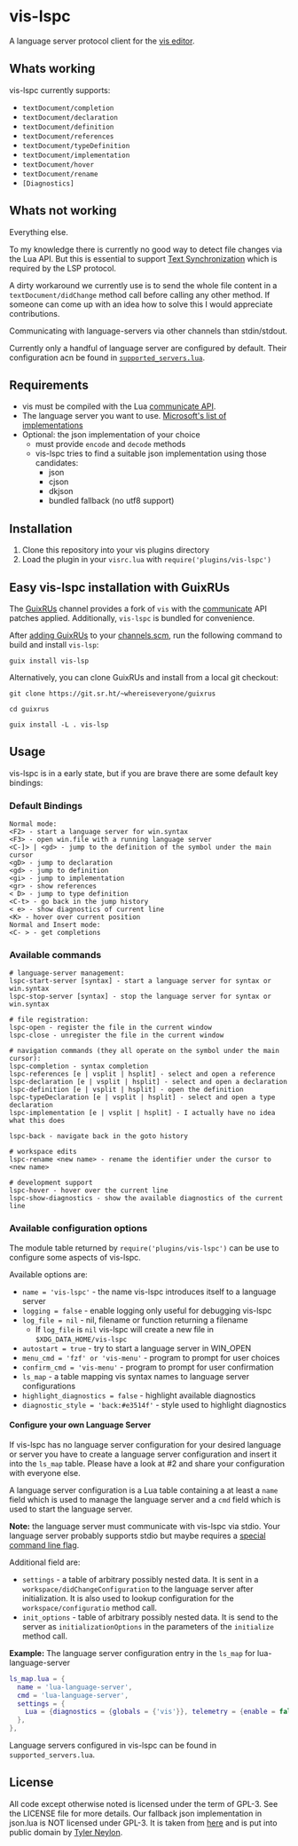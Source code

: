 # vis-lspc

A language server protocol client for the [vis editor](https://github.com/martanne/vis).

## Whats working

vis-lspc currently supports:
* `textDocument/completion`
* `textDocument/declaration`
* `textDocument/definition`
* `textDocument/references`
* `textDocument/typeDefinition`
* `textDocument/implementation`
* `textDocument/hover`
* `textDocument/rename`
* `[Diagnostics]`

## Whats not working

Everything else.

To my knowledge there is currently no good way to detect file changes via the Lua API.
But this is essential to support [Text Synchronization](https://microsoft.github.io/language-server-protocol/specifications/specification-current/#textSynchronization) which is required by the
LSP protocol.

A dirty workaround we currently use is to send the whole file content in a `textDocument/didChange`
method call before calling any other method.
If someone can come up with an idea how to solve this I would appreciate contributions.

Communicating with language-servers via other channels than stdin/stdout.

Currently only a handful of language server are configured by default.
Their configuration acn be found in [`supported_servers.lua`](https://gitlab.com/muhq/vis-lspc/-/blob/main/supported-servers.lua).

## Requirements

* vis must be compiled with the Lua [communicate API](https://github.com/martanne/vis/pull/675).
* The language server you want to use. [Microsoft's list of implementations](https://microsoft.github.io/language-server-protocol/implementors/servers/)
* Optional: the json implementation of your choice
	* must provide `encode` and `decode` methods
	* vis-lspc tries to find a suitable json implementation using those candidates:
		* json
		* cjson
		* dkjson
		* bundled fallback (no utf8 support)

## Installation

1. Clone this repository into your vis plugins directory
2. Load the plugin in your `visrc.lua` with `require('plugins/vis-lspc')`

## Easy vis-lspc installation with GuixRUs

The [GuixRUs](https://git.sr.ht/~whereiseveryone/guixrus) channel provides a fork of `vis` with the [communicate](https://github.com/martanne/vis/pull/675) API patches applied. Additionally, `vis-lspc` is bundled for convenience.

After [adding GuixRUs](https://git.sr.ht/~whereiseveryone/guixrus#permanent) to your [channels.scm](https://guix.gnu.org/manual/en/html_node/Using-a-Custom-Guix-Channel.html), run the following command to build and install `vis-lsp`:

`guix install vis-lsp`

Alternatively, you can clone GuixRUs and install from a local git checkout:

`git clone https://git.sr.ht/~whereiseveryone/guixrus`

`cd guixrus`

`guix install -L . vis-lsp`

## Usage

vis-lspc is in a early state, but if you are brave there are some default key bindings:

### Default Bindings

	Normal mode:
	<F2> - start a language server for win.syntax
	<F3> - open win.file with a running language server
	<C-]> | <gd> - jump to the definition of the symbol under the main cursor
	<gD> - jump to declaration
	<gd> - jump to definition
	<gi> - jump to implementation
	<gr> - show references
	< D> - jump to type definition
	<C-t> - go back in the jump history
	< e> - show diagnostics of current line
	<K> - hover over current position
	Normal and Insert mode:
	<C- > - get completions


### Available commands

	# language-server management:
	lspc-start-server [syntax] - start a language server for syntax or win.syntax
	lspc-stop-server [syntax] - stop the language server for syntax or win.syntax

	# file registration:
	lspc-open - register the file in the current window
	lspc-close - unregister the file in the current window

	# navigation commands (they all operate on the symbol under the main cursor):
	lspc-completion - syntax completion
	lspc-references [e | vsplit | hsplit] - select and open a reference
	lspc-declaration [e | vsplit | hsplit] - select and open a declaration
	lspc-definition [e | vsplit | hsplit] - open the definition
	lspc-typeDeclaration [e | vsplit | hsplit] - select and open a type declaration
	lspc-implementation [e | vsplit | hsplit] - I actually have no idea what this does

	lspc-back - navigate back in the goto history

	# workspace edits
	lspc-rename <new name> - rename the identifier under the cursor to <new name>

	# development support
	lspc-hover - hover over the current line
	lspc-show-diagnostics - show the available diagnostics of the current line

### Available configuration options

The module table returned by `require('plugins/vis-lspc')` can be use to configure
some aspects of vis-lspc.

Available options are:

* `name = 'vis-lspc'` - the name vis-lspc introduces itself to a language server
* `logging = false` - enable logging only useful for debugging vis-lspc
* `log_file = nil` - nil, filename or function returning a filename
  * If `log_file` is `nil` vis-lspc will create a new file in `$XDG_DATA_HOME/vis-lspc`
* `autostart = true` - try to start a language server in WIN_OPEN
* `menu_cmd = 'fzf' or 'vis-menu'` - program to prompt for user choices
* `confirm_cmd = 'vis-menu'` - program to prompt for user confirmation
* `ls_map` - a table mapping vis syntax names to language server configurations
* `highlight_diagnostics = false` - highlight available diagnostics
* `diagnostic_style = 'back:#e3514f'` - style used to highlight diagnostics

#### Configure your own Language Server

If vis-lspc has no language server configuration for your desired language or server
you have to create a language server configuration and insert it into the `ls_map`
table.
Please have a look at #2 and share your configuration with everyone else.

A language server configuration is a Lua table containing a at least a `name` field
which is used to manage the language server and a `cmd` field which is used to
start the language server.

**Note:** the language server must communicate with vis-lspc via stdio.
Your language server probably supports stdio but maybe requires a [special
command line flag](https://microsoft.github.io/language-server-protocol/specifications/specification-current/#implementationConsiderations).

Additional field are:

* `settings` - a table of arbitrary possibly nested data. It is sent in a `workspace/didChangeConfiguration` to the language server after initialization. It is also used to lookup configuration for the `workspace/configuratio` method call.
* `init_options` - table of arbitrary possibly nested data. It is send to the server as `initializationOptions` in the parameters of the `initialize` method call.

**Example:** The language server configuration entry in the  `ls_map` for lua-language-server

```lua
ls_map.lua = {
  name = 'lua-language-server',
  cmd = 'lua-language-server',
  settings = {
    Lua = {diagnostics = {globals = {'vis'}}, telemetry = {enable = false}},
  },
},
```

Language servers configured in vis-lspc can be found in `supported_servers.lua`.

## License

All code except otherwise noted is licensed under the term of GPL-3.
See the LICENSE file for more details.
Our fallback json implementation in json.lua is NOT licensed under GPL-3.
It is taken from [here](https://gist.github.com/tylerneylon/59f4bcf316be525b30ab)
and is put into public domain by [Tyler Neylon](https://github.com/tylerneylon).
